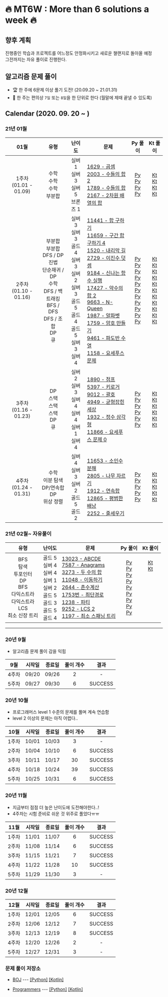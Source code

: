 # :fire: MT6W : More than 6 solutions a week :fire:

## 향후 계획

진행중인 학습과 프로젝트를 어느정도 안정화시키고 새로운 챌랜지로 돌아올 예정 <br>
그전까지는 자유 풀이로 진행한다.

## 알고리즘 문제 풀이

- :trophy: 한 주에 6문제 이상 풀기 도전! (20.09.20 ~ 21.01.31)
- 📌 한 주는 편의상 `7일` 또는 `8일`을 한 단위로 한다 (월말에 제때 끝낼 수 있도록)

## Calendar (2020. 09. 20 ~ )

### 21년 01월

|            01월             |                             유형                             |                            난이도                            | &nbsp;&nbsp;문제                                             |                           Py 풀이                            |                           Kt 풀이                            |
| :-------------------------: | :----------------------------------------------------------: | :----------------------------------------------------------: | ------------------------------------------------------------ | :----------------------------------------------------------: | :----------------------------------------------------------: |
| 1주차 <br />(01.01 - 01.09) |             수학<br />수학<br />수학<br />부분합             |         실버 1<br />실버 3<br />실버 5<br />브론즈 1         | [1629 - 곱셈](https://www.acmicpc.net/problem/1629)<br />[2003 - 수들의 합 2](https://www.acmicpc.net/problem/2003)<br />[1789 - 수들의 합](https://www.acmicpc.net/problem/1789)<br />[2167 - 2차원 배열의 합](https://www.acmicpc.net/problem/2167) | [Py](https://github.com/bky373/problem-solving/blob/master/by-python/py-boj/1629-%EA%B3%B1%EC%85%88.py) <br />[Py](https://github.com/bky373/problem-solving/blob/master/by-python/py-boj/2003-%EC%88%98%EB%93%A4%EC%9D%98%20%ED%95%A9%202.py) <br />[Py](https://github.com/bky373/problem-solving/blob/master/by-python/py-boj/1789-%EC%88%98%EB%93%A4%EC%9D%98%20%ED%95%A9.py) <br />[Py](https://github.com/bky373/problem-solving/blob/8d7b85518d1f67cfdd8ad96614161c7e68d526f1/by-python/py-boj/2167-2%EC%B0%A8%EC%9B%90%20%EB%B0%B0%EC%97%B4%EC%9D%98%20%ED%95%A9.py) | [Kt](https://github.com/bky373/problem-solving/blob/master/by-kotlin/kt-boj/solutions/1629-%EA%B3%B1%EC%85%88.kt)<br/>[Kt](https://github.com/bky373/problem-solving/blob/master/by-kotlin/kt-boj/solutions/2003-%EC%88%98%EB%93%A4%EC%9D%98%20%ED%95%A9%202.kt)<br />[Kt](https://github.com/bky373/problem-solving/blob/master/by-kotlin/kt-boj/solutions/1789-%EC%88%98%EB%93%A4%EC%9D%98%20%ED%95%A9.kt)<br />[Kt](https://github.com/bky373/problem-solving/commit/2830524565c9f8c990e9237a3bd7a6379db433b2) |
| 2주차<br />(01.10 - 01.16)  | 부분합<br />부분합<br />DFS / DP<br />진법<br />단순재귀 / DP<br />수학<br />DFS / 백트래킹<br />BFS / DFS<br />DFS / 조합<br />DP<br />큐 | 실버 3<br />실버 3<br />골드 4<br />실버 3<br />실버 2<br />실버 3<br />골드 5<br />골드 4<br />골드 5<br />실버 3<br />실버 4 | [11441 - 합 구하기](https://www.acmicpc.net/problem/11441)<br />[11659 - 구간 합 구하기 4](https://www.acmicpc.net/problem/11659)<br />[1520 - 내리막 길](https://www.acmicpc.net/problem/1520)<br />[2729 - 이진수 덧셈](https://www.acmicpc.net/problem/2729)<br />[9184 - 신나는 함수 실행](https://www.acmicpc.net/problem/9184)<br />[17427 - 약수의 합 2](https://www.acmicpc.net/problem/17427)<br />[9663 - N-Queen](https://www.acmicpc.net/problem/9663)<br />[1987 - 알파벳](https://www.acmicpc.net/problem/1987)<br />[1759 - 암호 만들기](https://www.acmicpc.net/problem/1759)<br />[9461 - 파도반 수열](https://www.acmicpc.net/problem/9461)<br />[1158 - 요세푸스 문제](https://www.acmicpc.net/problem/1158) | [Py](https://github.com/bky373/problem-solving/blob/master/by-python/py-boj/11441-%ED%95%A9%20%EA%B5%AC%ED%95%98%EA%B8%B0.py) <br />[Py](https://github.com/bky373/problem-solving/blob/master/by-python/py-boj/11659-%EA%B5%AC%EA%B0%84%20%ED%95%A9%20%EA%B5%AC%ED%95%98%EA%B8%B0%204.py)<br /> [Py](https://github.com/bky373/problem-solving/blob/master/by-python/py-boj/1520-%EB%82%B4%EB%A6%AC%EB%A7%89%20%EA%B8%B8.py) <br />[Py](https://github.com/bky373/problem-solving/blob/master/by-python/py-boj/2729-%EC%9D%B4%EC%A7%84%EC%88%98%20%EB%8D%A7%EC%85%88.py) <br />[Py](https://github.com/bky373/problem-solving/blob/master/by-python/py-boj/9184-%EC%8B%A0%EB%82%98%EB%8A%94%20%ED%95%A8%EC%88%98%20%EC%8B%A4%ED%96%89.py) <br />[Py](https://github.com/bky373/problem-solving/blob/master/by-python/py-boj/17427-%EC%95%BD%EC%88%98%EC%9D%98%20%ED%95%A9%202.py)<br /> [Py](https://github.com/bky373/problem-solving/blob/master/by-python/py-boj/9663-N-QUEEN.py) <br />[Py](https://github.com/bky373/problem-solving/blob/master/by-python/py-boj/1987-%EC%95%8C%ED%8C%8C%EB%B2%B3.py) <br />[Py](https://github.com/bky373/problem-solving/blob/master/by-python/py-boj/1759-%EC%95%94%ED%98%B8%20%EB%A7%8C%EB%93%A4%EA%B8%B0.py) <br />[Py](https://github.com/bky373/problem-solving/blob/master/by-python/py-boj/9461-%ED%8C%8C%EB%8F%84%EB%B0%98%20%EC%88%98%EC%97%B4.py)<br />[Py](https://github.com/bky373/problem-solving/blob/master/by-python/py-boj/1158-%EC%9A%94%EC%84%B8%ED%91%B8%EC%8A%A4%20%EB%AC%B8%EC%A0%9C.py) | [Kt](https://github.com/bky373/problem-solving/blob/master/by-kotlin/kt-boj/solutions/11441-%ED%95%A9%20%EA%B5%AC%ED%95%98%EA%B8%B0.kt)<br />[Kt](https://github.com/bky373/problem-solving/blob/master/by-kotlin/kt-boj/solutions/11659-%EA%B5%AC%EA%B0%84%20%ED%95%A9%20%EA%B5%AC%ED%95%98%EA%B8%B0%204.kt)<br /> [Kt](https://github.com/bky373/problem-solving/blob/master/by-kotlin/kt-boj/solutions/1520-%EB%82%B4%EB%A6%AC%EB%A7%89%20%EA%B8%B8.kt)<br />[Kt](https://github.com/bky373/problem-solving/blob/master/by-kotlin/kt-boj/solutions/2729-%EC%9D%B4%EC%A7%84%EC%88%98%20%EB%8D%A7%EC%85%88.kt)<br />[Kt](https://github.com/bky373/problem-solving/blob/master/by-kotlin/kt-boj/solutions/9184-%EC%8B%A0%EB%82%98%EB%8A%94%20%ED%95%A8%EC%88%98%20%EC%8B%A4%ED%96%89.kt)<br />[Kt](https://github.com/bky373/problem-solving/blob/master/by-kotlin/kt-boj/solutions/17427-%EC%95%BD%EC%88%98%EC%9D%98%20%ED%95%A9%202.kt)<br />[Kt](https://github.com/bky373/problem-solving/blob/master/by-kotlin/kt-boj/solutions/9663-N-QUEEN.kt)<br />[Kt](https://github.com/bky373/problem-solving/blob/master/by-kotlin/kt-boj/solutions/1987-%EC%95%8C%ED%8C%8C%EB%B2%B3.kt)<br />[Kt](https://github.com/bky373/problem-solving/blob/master/by-kotlin/kt-boj/solutions/1759-%EC%95%94%ED%98%B8%20%EB%A7%8C%EB%93%A4%EA%B8%B0.kt)<br />[Kt](https://github.com/bky373/problem-solving/blob/master/by-kotlin/kt-boj/solutions/9461-%ED%8C%8C%EB%8F%84%EB%B0%98%20%EC%88%98%EC%97%B4.kt)<br />[Kt](https://github.com/bky373/problem-solving/blob/master/by-kotlin/kt-boj/solutions/1158-%EC%9A%94%EC%84%B8%ED%91%B8%EC%8A%A4%20%EB%AC%B8%EC%A0%9C.kt) |
| 3주차<br />(01.16 - 01.23)  |    DP<br />스택<br />스택<br />스택<br />DP<br />큐<br />    | 실버 2<br />실버 3<br />실버 4<br />실버 4<br />실버 1<br />실버 4 | [1890 - 점프](https://www.acmicpc.net/problem/1890)<br />[5397 - 키로거](https://www.acmicpc.net/problem/5397)<br />[9012 - 괄호](https://www.acmicpc.net/problem/9012)<br />[4949 - 균형잡힌 세상](https://www.acmicpc.net/problem/4949)<br />[1932 - 정수 삼각형](https://www.acmicpc.net/problem/1932)<br />[11866 - 요세푸스 문제 0](https://www.acmicpc.net/problem/11866) | [Py](https://github.com/bky373/problem-solving/blob/master/by-python/py-boj/1890-%EC%A0%90%ED%94%84.py)<br />[Py](https://github.com/bky373/problem-solving/blob/master/by-python/py-boj/5397-%ED%82%A4%EB%A1%9C%EA%B1%B0.py)<br />[Py](https://github.com/bky373/problem-solving/blob/master/by-python/py-boj/9012-%EA%B4%84%ED%98%B8.py)<br />[Py](https://github.com/bky373/problem-solving/blob/master/by-python/py-boj/4949-%EA%B7%A0%ED%98%95%EC%9E%A1%ED%9E%8C%20%EC%84%B8%EC%83%81.py)<br />[Py](https://github.com/bky373/problem-solving/blob/master/by-python/py-boj/1932-%EC%A0%95%EC%88%98%20%EC%82%BC%EA%B0%81%ED%98%95.py)<br />[Py](https://github.com/bky373/problem-solving/blob/master/by-python/py-boj/11866-%EC%9A%94%EC%84%B8%ED%91%B8%EC%8A%A4%20%EB%AC%B8%EC%A0%9C%200.py) | [Kt](https://github.com/bky373/problem-solving/blob/master/by-kotlin/kt-boj/solutions/1890-%EC%A0%90%ED%94%84.kt)<br />[Kt](https://github.com/bky373/problem-solving/blob/master/by-kotlin/kt-boj/solutions/5397-%ED%82%A4%EB%A1%9C%EA%B1%B0.kt)<br />[Kt](https://github.com/bky373/problem-solving/blob/master/by-kotlin/kt-boj/solutions/9012-%EA%B4%84%ED%98%B8.kt)<br />[Kt](https://github.com/bky373/problem-solving/blob/master/by-kotlin/kt-boj/solutions/4949-%EA%B7%A0%ED%98%95%EC%9E%A1%ED%9E%8C%20%EC%84%B8%EC%83%81.kt)<br />[Kt](https://github.com/bky373/problem-solving/blob/master/by-kotlin/kt-boj/solutions/1932-%EC%A0%95%EC%88%98%20%EC%82%BC%EA%B0%81%ED%98%95.kt)<br />[Kt](https://github.com/bky373/problem-solving/blob/master/by-kotlin/kt-boj/solutions/11866-%EC%9A%94%EC%84%B8%ED%91%B8%EC%8A%A4%20%EB%AC%B8%EC%A0%9C%200.kt) |
| 4주차<br />(01.24 - 01.31)  |  수학<br />이분 탐색<br />DP/연속합<br />DP<br />위상 정렬   |    실버 4<br />실버 3<br />실버 2<br />골드 5<br />골드 2    | [11653 - 소인수분해](https://www.acmicpc.net/problem/11653)<br />[2805 - 나무 자르기](https://www.acmicpc.net/problem/2805)<br />[1912 - 연속합](https://www.acmicpc.net/problem/1912)<br />[12865 - 평범한 배낭](https://www.acmicpc.net/problem/12865)<br />[2252 - 줄세우기](https://www.acmicpc.net/problem/2252) | [Py](https://github.com/bky373/problem-solving/blob/master/by-python/py-boj/11653-%EC%86%8C%EC%9D%B8%EC%88%98%EB%B6%84%ED%95%B4.py)<br />[Py](https://github.com/bky373/problem-solving/blob/master/by-python/py-boj/2805-%EB%82%98%EB%AC%B4%20%EC%9E%90%EB%A5%B4%EA%B8%B0.py)<br />[Py](https://github.com/bky373/problem-solving/blob/master/by-python/py-boj/1912-%EC%97%B0%EC%86%8D%ED%95%A9.py)<br />[Py](https://github.com/bky373/problem-solving/blob/master/by-python/py-boj/12865-%ED%8F%89%EB%B2%94%ED%95%9C%20%EB%B0%B0%EB%82%AD.py)<br />[Py](https://github.com/bky373/problem-solving/blob/master/by-python/py-boj/2252-%EC%A4%84%20%EC%84%B8%EC%9A%B0%EA%B8%B0.py) | [Kt](https://github.com/bky373/problem-solving/blob/master/by-kotlin/kt-boj/solutions/11653-%EC%86%8C%EC%9D%B8%EC%88%98%EB%B6%84%ED%95%B4.kt)<br />[Kt](https://github.com/bky373/problem-solving/blob/master/by-kotlin/kt-boj/solutions/2805-%EB%82%98%EB%AC%B4%20%EC%9E%90%EB%A5%B4%EA%B8%B0.kt)<br />[Kt](https://github.com/bky373/problem-solving/blob/master/by-kotlin/kt-boj/solutions/1912-%EC%97%B0%EC%86%8D%ED%95%A9.kt)<br />[Kt](https://github.com/bky373/problem-solving/blob/master/by-kotlin/kt-boj/solutions/12865-%ED%8F%89%EB%B2%94%ED%95%9C%20%EB%B0%B0%EB%82%AD.kt)<br />[Kt](https://github.com/bky373/problem-solving/blob/master/by-kotlin/kt-boj/solutions/2252-%EC%A4%84%20%EC%84%B8%EC%9A%B0%EA%B8%B0.kt) |



### 21년 02월~ 자유풀이

|                             유형                             |                            난이도                            | &nbsp;&nbsp;문제                                             |                           Py 풀이                            |                           Kt 풀이                            |
| :----------------------------------------------------------: | :----------------------------------------------------------: | ------------------------------------------------------------ | :----------------------------------------------------------: | :----------------------------------------------------------: |
| BFS<br />탐색<br />투포인터<br />DP<br />BFS<br />다익스트라<br />다익스트라<br />LCS<br />최소 신장 트리 | 골드 5<br />실버 4<br />실버 4<br />실버 1<br />실버 2<br />골드 5<br />골드 3<br />골드 5<br />골드 4 | [13023 - ABCDE](https://www.acmicpc.net/problem/13023) <br />[7587 - Anagrams](https://www.acmicpc.net/problem/7587)<br />[3273 - 두 수의 합](https://www.acmicpc.net/problem/3273)<br />[11048 - 이동하기](https://www.acmicpc.net/problem/11048) <br />[2644 - 촌수계산](https://www.acmicpc.net/problem/2644)<br />[1753번 - 최단경로](https://www.acmicpc.net/problem/1753)<br />[1238 - 파티](https://www.acmicpc.net/problem/1238)<br />[9252 - LCS 2](https://www.acmicpc.net/problem/9252)<br />[1197 - 최소 스패닝 트리](https://www.acmicpc.net/problem/1197) | [Py](https://github.com/bky373/problem-solving/blob/master/by-python/py-boj/13023-ABCDE.py)<br />[Py](https://github.com/bky373/problem-solving/blob/master/by-python/py-boj/7587-Anagrams.py)<br />[Py](https://github.com/bky373/problem-solving/blob/master/by-python/py-boj/3273-%EB%91%90%20%EC%88%98%EC%9D%98%20%ED%95%A9.py)<br />[Py](https://github.com/bky373/problem-solving/blob/master/by-python/py-boj/11048-%EC%9D%B4%EB%8F%99%ED%95%98%EA%B8%B0.py)<br />[Py](https://github.com/bky373/problem-solving/blob/master/by-python/py-boj/2644-%EC%B4%8C%EC%88%98%EA%B3%84%EC%82%B0.py)<br />[Py](https://github.com/bky373/problem-solving/blob/master/by-python/py-boj/1753-%EC%B5%9C%EB%8B%A8%EA%B2%BD%EB%A1%9C.py)<br />[Py](https://github.com/bky373/problem-solving/blob/master/by-python/py-boj/1238-%ED%8C%8C%ED%8B%B0.py)<br />[Py](https://github.com/bky373/problem-solving/blob/master/by-python/py-boj/9252-LCS%202.py)<br />[Py](https://github.com/bky373/problem-solving/blob/master/by-python/py-boj/1197-%EC%B5%9C%EC%86%8C%20%EC%8A%A4%ED%8C%A8%EB%8B%9D%20%ED%8A%B8%EB%A6%AC.py) | [Kt](https://github.com/bky373/problem-solving/blob/master/by-kotlin/kt-boj/solutions/13023-ABCDE.kt)<br />[Kt](https://github.com/bky373/problem-solving/blob/master/by-kotlin/kt-boj/solutions/7587-Anagrams.kt)<br /><br /><br /><br /><br /><br /><br /><br /> |




---


### 20년 9월

  - 알고리즘 문제 풀이 감을 익힘

|  9월  | 시작일 | 종료일 | 풀이 개수 |  결과   |
| :---: | :----: | :----: | :-------: | :-----: |
| 4주차 | 09/20  | 09/26  |     2     |    -    |
| 5주차 | 09/27  | 09/30  |     6     | SUCCESS |

### 20년 10월

  - 프로그래머스 level 1 수준의 문제를 풀며 계속 연습함
  - level 2 이상의 문제는 아직 어렵다..

| 10월  | 시작일 | 종료일 | 풀이 개수 |  결과   |
| :---: | :----: | :----: | :-------: | :-----: |
| 1주차 | 10/01  | 10/03  |     3     |    -    |
| 2주차 | 10/04  | 10/10  |     6     | SUCCESS |
| 3주차 | 10/11  | 10/17  |    30     | SUCCESS |
| 4주차 | 10/18  | 10/24  |    39     | SUCCESS |
| 5주차 | 10/25  | 10/31  |     6     | SUCCESS |

### 20년 11월

  - 지금부터 점점 더 높은 난이도에 도전해야한다..!
  - 4주차는 시험 준비로 쉬운 것 위주로 풀었다ㅠㅠ

| 11월  | 시작일 | 종료일 | 풀이 개수 |  결과   |
| :---: | :----: | :----: | :-------: | :-----: |
| 1주차 | 11/01  | 11/07  |     6     | SUCCESS |
| 2주차 | 11/08  | 11/14  |     6     | SUCCESS |
| 3주차 | 11/15  | 11/21  |     7     | SUCCESS |
| 4주차 | 11/22  | 11/28  |    10     | SUCCESS |
| 5주차 | 11/29  | 11/30  |     3     |    -    |

### 20년 12월

| 12월  | 시작일 | 종료일 | 풀이 개수 |  결과   |
| :---: | :----: | :----: | :-------: | :-----: |
| 1주차 | 12/01  | 12/05  |     6     | SUCCESS |
| 2주차 | 12/06  | 12/12  |     7     | SUCCESS |
| 3주차 | 12/13  | 12/19  |     8     | SUCCESS |
| 4주차 | 12/20  | 12/26  |     2     |    -    |
| 5주차 | 12/27  | 12/31  |     3     |    -    |



### 문제 풀이 저장소

- [BOJ](https://www.acmicpc.net/) --- [[Python]](https://github.com/bky373/problem-solving/tree/master/by-python/py-boj) [[Kotlin]](https://github.com/bky373/problem-solving/tree/master/by-kotlin/kt-boj/solutions)

- [Programmers](https://programmers.co.kr/) --- [[Python]](https://github.com/bky373/problem-solving/tree/master/by-python/py-programmers) [[Kotlin]](https://github.com/bky373/problem-solving/tree/master/by-kotlin/kt-programmers/solutions)
